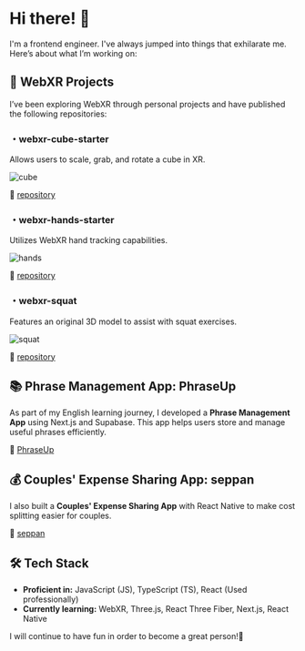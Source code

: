 # Hi there! 👋

I'm a frontend engineer.
I've always jumped into things that exhilarate me.
Here’s about what I’m working on:

## 🚀 WebXR Projects
I’ve been exploring WebXR through personal projects and have published the following repositories:
### ・webxr-cube-starter ###
Allows users to scale, grab, and rotate a cube in XR.

![cube](https://github.com/user-attachments/assets/98d697ea-960f-4013-a982-7eae7392de97)

🔗 [repository](https://github.com/tatta-chotdog/webxr-cube-starter)

### ・webxr-hands-starter ###
Utilizes WebXR hand tracking capabilities.

![hands](https://github.com/user-attachments/assets/e7d001a3-7cab-47cf-b380-64815f1c7ba5)

🔗 [repository](https://github.com/tatta-chotdog/webxr-hands-starter)

### ・webxr-squat ###
Features an original 3D model to assist with squat exercises.

![squat](https://github.com/user-attachments/assets/2cfe71d4-9067-4f2b-85e8-743e0c00d03f)

🔗 [repository](https://github.com/tatta-chotdog/webxr-squat)


## 📚 Phrase Management App: PhraseUp
As part of my English learning journey, I developed a **Phrase Management App** using Next.js and Supabase. This app helps users store and manage useful phrases efficiently.

🔗 [PhraseUp](https://phrase-up-tatta-chotdogs-projects.vercel.app/)

## 💰 Couples' Expense Sharing App: seppan
I also built a **Couples' Expense Sharing App** with React Native to make cost splitting easier for couples.

🔗 [seppan](https://play.google.com/store/apps/details?id=com.tatta_chotdog.seppan)

## 🛠 Tech Stack
- **Proficient in:** JavaScript (JS), TypeScript (TS), React (Used professionally)
- **Currently learning:** WebXR, Three.js, React Three Fiber, Next.js, React Native

I will continue to have fun in order to become a great person!🤖
